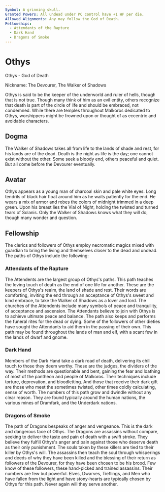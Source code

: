 ```yaml
---
Symbol: A grinning skull.
Granted Powers: All undead under PC control have +1 HP per die.
Allowed Alignments: Any may follow the God of Death.
Fellowships:
  - Attendants of the Rapture
  - Dark Hand
  - Dragons of Smoke
---
```


# Othys

Othys - God of Death

Nickname: The Devourer, The Walker of Shadows

Othys is said to be the keeper of the underworld and ruler of hells, though that is not true. Though many think of him as an evil entity, others recognize that death is part of the circle of life and should be embraced, not condemned. While there are temples throughout Malkoros dedicated to Othys, worshippers might be frowned upon or thought of as eccentric and avoidable characters.

## Dogma
The Walker of Shadows takes all from life to the lands of shade and rest, for his lands are of the dead. Death is the night as life is the day; one cannot exist without the other. Some seek a bloody end, others peaceful and quiet. But all come before the Devourer eventually.

## Avatar
Othys appears as a young man of charcoal skin and pale white eyes. Long tendrils of black hair float around him as he waits patiently for the end. He wears a mix of armor and robes the colors of midnight trimmed in a deep green. Upon his breast lies the Vial of Night, holding the twisted and turned tears of Solanis. Only the Walker of Shadows knows what they will do, though many wonder and question.

## Fellowship
The clerics and followers of Othys employ necromatic magics mixed with guardian to bring the living and themselves closer to the dead and undead.
The paths of Othys include the following:

### Attendants of the Rapture
The Attendents are the largest group of Othys's paths. This path teaches the loving touch of death as the end of one life for another. These are the keepers of Othys's realm, the land of shade and rest. Their words are comforting, inviting the end through an acceptance of Othys's sweet and kind embrace, to take the Walker of Shadows as a lover and lord. The churches of the Attendents include many symbols of peace and tranquility, of acceptance and ascension. The Attendants believe to join with Othys is to achieve ultimate peace and balance. The path also keeps and performs the funeral rites for the dead or dying. Some of the followers of other dieties have sought the Attendants to aid them in the passing of their own. This path may be found throughout the lands of man and elf, with a scant few in the lands of dwarf and gnome.

### Dark Hand
Members of the Dark Hand take a dark road of death, delivering its chill touch to those they deem worthy. These are the judges, the dividers of the way. Their methods are questionable and bent, gaining the fear and loathing of most of the pantheon and people of Malkoros. Their techniques include torture, deprevation, and bloodletting. And those that receive their dark gift are those who meet the sometimes twisted, other times coldly calculating, sense of worth. The numbers of this path grow and dwindle without any clear reason. They are found typically around the human nations, the various mines of Dramfark, and the Underdark nations.

### Dragons of Smoke
The path of Dragons bespeaks of anger and vengeance. This is the dark and dangerous face of Othys. The Dragons are assassins without compare, seeking to deliver the taste and pain of death with a swift stroke. They believe they fulfill Othys's anger and pain against those who deserve death as their only punishment. The souls taken by these killers are tied to their killer by Othys's will. The assassins then teach the soul through whisperings and deeds of why they have been killed and the blessing of their return as followers of the Devourer, for they have been chosen to be his brood. Few know of these followers, these hand-picked and trained assassins. Their numbers are few but powerful. Elves, Dwarves, Tieflings, and Men who have fallen from the light and have stony-hearts are typically chosen by Othys for this path. Never again will they serve another.